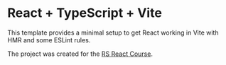 # React + TypeScript + Vite

This template provides a minimal setup to get React working in Vite with HMR and some ESLint rules.

The project was created for the [RS React Course](https://rs.school/courses/reactjs).
